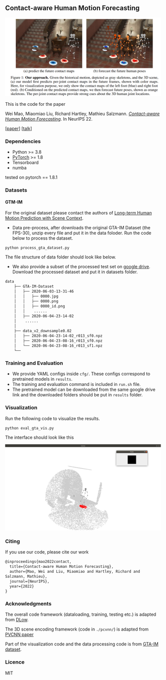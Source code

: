 ## Contact-aware Human Motion Forecasting
![Loading Overview](data/overview.png "overview")

This is the code for the paper

Wei Mao, Miaomiao Liu, Richard Hartley, Mathieu Salzmann. 
[_Contact-aware Human Motion Forecasting_](https://github.com/wei-mao-2019/ContAwareMotionPred). In NeurIPS 22.

[[paper](https://arxiv.org/abs/2210.03954)] [[talk](https://neurips.cc/virtual/2022/poster/54945)]

### Dependencies
* Python >= 3.8
* [PyTorch](https://pytorch.org) >= 1.8
* Tensorboard
* numba

tested on pytorch == 1.8.1

### Datasets
#### GTM-IM
For the original dataset please contact the authors of [Long-term Human Motion Prediction with Scene Context](https://zhec.github.io/hmp/).

* Data pre-process, after downloads the original GTA-IM Dataset (the FPS-30), unzip every file and put it in the data foloder. Run the code below to process the dataset. 

```
python process_gta_dataset.py
```

The file structure of data folder should look like below. 

* We also provide a subset of the processed test set on [google drive](https://drive.google.com/drive/folders/1W6Qu3PhS0g79_Bb12jjsPZ_Ibc80lzXI?usp=sharing). Download the processed dataset and put it in datasets folder.

```
data
    ├── GTA-IM-Dataset
    │   ├── 2020-06-03-13-31-46
    │   │   ├── 0000.jpg
    │   │   ├── 0000.png
    │   │   ├── 0000_id.png
    │   │    ......          
    │   ├── 2020-06-04-23-14-02
    │    ......
    │   
    ├── data_v2_downsample0.02
    │   ├── 2020-06-04-23-14-02_r013_sf0.npz
    │   ├── 2020-06-04-23-08-16_r013_sf0.npz
    │   └── 2020-06-04-23-08-16_r013_sf1.npz
    └── 
```

### Training and Evaluation
* We provide YAML configs inside ``cfg/``. These configs correspond to pretrained models in ``results``.
* The training and evaluation command is included in ``run.sh`` file.
* The pretrained model can be downloaded from the same google drive link and the downloaded folders should be put in ``results`` folder.

### Visualization
Run the following code to visualize the results.

```
python eval_gta_vis.py
```

The interface should look like this

![Loading visualization interface](data/visualization_interface.png "visualization interface")



### Citing

If you use our code, please cite our work

```
@inproceedings{mao2022contact,
  title={Contact-aware Human Motion Forecasting},
  author={Mao, Wei and Liu, Miaomiao and Hartley, Richard and Salzmann, Mathieu},
  journal={NeurIPS},
  year={2022}
}

```

### Acknowledgments

The overall code framework (dataloading, training, testing etc.) is adapted from [DLow](https://github.com/Khrylx/DLow). 

The 3D scene encoding framework (code in ``./pcvnn/``) is adapted from [PVCNN paper](https://github.com/mit-han-lab/pvcnn)

Part of the visualization code and the data processing code is from [GTA-IM dataset](https://github.com/ZheC/GTA-IM-Dataset). 

### Licence
MIT